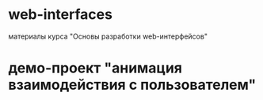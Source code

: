 # web-interfaces
материалы курса "Основы разработки web-интерфейсов"

# демо-проект "анимация взаимодействия с пользователем"
